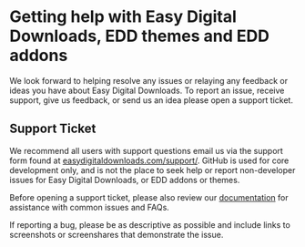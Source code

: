 Getting help with Easy Digital Downloads, EDD themes and EDD addons
========================

We look forward to helping resolve any issues or relaying any feedback or ideas you have about Easy Digital Downloads. To report an issue, receive support, give us feedback, or send us an idea please open a support ticket.

Support Ticket
------

We recommend all users with support questions email us via the support form found at [easydigitaldownloads.com/support/](https://easydigitaldownloads.com/support/). GitHub is used for core development only, and is not the place to seek help or report non-developer issues for Easy Digital Downloads, or EDD addons or themes.

Before opening a support ticket, please also review our [documentation](http://docs.easydigitaldownloads.com) for assistance with common issues and FAQs.

If reporting a bug, please be as descriptive as possible and include links to screenshots or screenshares that demonstrate the issue.
